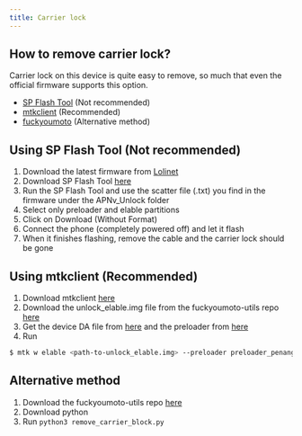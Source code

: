```yaml
---
title: Carrier lock
---
```


## How to remove carrier lock?

Carrier lock on this device is quite easy to remove, so much that even the official firmware supports this option.

* [SP Flash Tool](#using-sp-flash-tool-not-recommended) (Not recommended) 
* [mtkclient](#using-mtkclient-recommended) (Recommended)
* [fuckyoumoto](#alternative-method) (Alternative method)

## Using SP Flash Tool (Not recommended)

1. Download the latest firmware from [Lolinet](https://mirrors.lolinet.com/firmware/lenomola/2023/penangf/official/)
2. Download SP Flash Tool [here](https://github.com/moto-penangf/penangf-sp-flash-tool/releases/tag/0.1)
3. Run the SP Flash Tool and use the scatter file (.txt) you find in the firmware under the APNv_Unlock folder
4. Select only preloader and elable partitions
5. Click on Download (Without Format)
6. Connect the phone (completely powered off) and let it flash
7. When it finishes flashing, remove the cable and the carrier lock should be gone

## Using mtkclient (Recommended)

1. Download mtkclient [here](https://github.com/bkerler/mtkclient/)
2. Download the unlock_elable.img file from the fuckyoumoto-utils repo [here](https://github.com/fuckyoumoto/fuckyoumoto-utils/raw/refs/heads/main/sources/unlock_elable.img)
3. Get the device DA file from [here](https://github.com/fuckyoumoto/fuckyoumoto-utils/raw/refs/heads/main/sources/MT6768_USER.bin) and the preloader from [here](https://github.com/fuckyoumoto/fuckyoumoto-utils/raw/refs/heads/main/sources/preloader_penangf.bin)
3. Run 
```sh
$ mtk w elable <path-to-unlock_elable.img> --preloader preloader_penangf.bin --loader MT6768_USER.bin`
```

## Alternative method

1. Download the fuckyoumoto-utils repo [here](https://github.com/fuckyoumoto/fuckyoumoto-utils)
2. Download python
3. Run `python3 remove_carrier_block.py`
